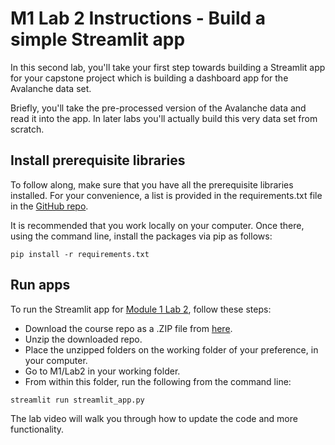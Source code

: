 # M1 Lab 2 Instructions - Build a simple Streamlit app

In this second lab, you'll take your first step towards building a Streamlit app for your capstone project which is building a dashboard app for the Avalanche data set.

Briefly, you'll take the pre-processed version of the Avalanche data and read it into the app. In later labs you'll actually build this very data set from scratch.


## Install prerequisite libraries
To follow along, make sure that you have all the prerequisite libraries installed. For your convenience, a list is provided in the requirements.txt file in the [GitHub repo](https://github.com/https-deeplearning-ai/rapid-prototyping-of-genai-apps-with-streamlit/tree/master).

It is recommended that you work locally on your computer. Once there, using the command line, install the packages via pip as follows:
```
pip install -r requirements.txt
```

## Run apps

To run the Streamlit app for [Module 1 Lab 2](https://github.com/https-deeplearning-ai/rapid-prototyping-of-genai-apps-with-streamlit/tree/master/M1/Lab2), follow these steps:
- Download the course repo as a .ZIP file from [here](https://github.com/https-deeplearning-ai/rapid-prototyping-of-genai-apps-with-streamlit/tree/master).
- Unzip the downloaded repo.
- Place the unzipped folders on the working folder of your preference, in your computer.
- Go to M1/Lab2 in your working folder.
- From within this folder, run the following from the command line:
```
streamlit run streamlit_app.py
```
The lab video will walk you through how to update the code and more functionality. 
